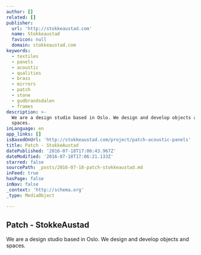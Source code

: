 ```yaml
---
author: []
related: []
publisher:
  url: 'http://stokkeaustad.com'
  name: Stokkeaustad
  favicon: null
  domain: stokkeaustad.com
keywords:
  - textiles
  - panels
  - acoustic
  - qualities
  - brass
  - mirrors
  - patch
  - stone
  - gudbrandsdalen
  - frames
description: >-
  We are a design studio based in Oslo. We design and develop objects and
  spaces.
inLanguage: en
app_links: []
isBasedOnUrl: 'http://stokkeaustad.com/project/patch-acoustic-panels'
title: Patch - StokkeAustad
datePublished: '2016-07-18T17:06:43.967Z'
dateModified: '2016-07-18T17:06:21.133Z'
starred: false
sourcePath: _posts/2016-07-18-patch-stokkeaustad.md
inFeed: true
hasPage: false
inNav: false
_context: 'http://schema.org'
_type: MediaObject

---
```

<article style=""><h1>Patch - StokkeAustad</h1><p>We are a design studio based in Oslo. We design and develop objects and spaces.</p></article>